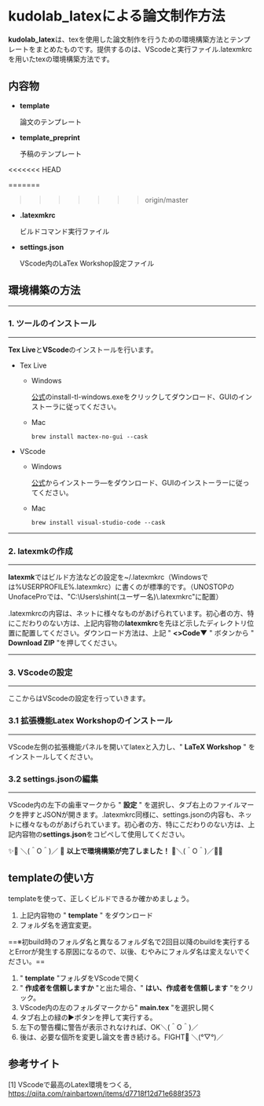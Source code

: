 # kudolab_latexによる論文制作方法

**kudolab_latex**は、texを使用した論文制作を行うための環境構築方法とテンプレートをまとめたものです。提供するのは、VScodeと実行ファイル.latexmkrcを用いたtexの環境構築方法です。

## 内容物

* **template**

    論文のテンプレート

* **template_preprint**

    予稿のテンプレート

<<<<<<< HEAD

=======
>>>>>>> origin/master
* **.latexmkrc**

    ビルドコマンド実行ファイル

* **settings.json**

    VScode内のLaTex Workshop設定ファイル

## 環境構築の方法

---

### 1. ツールのインストール

---

**Tex Live**と**VScode**のインストールを行います。

* Tex Live

  * Windows

    [公式](https://www.tug.org/texlive/acquire-netinstall.html)のinstall-tl-windows.exeをクリックしてダウンロード、GUIのインストーラに従ってください。

  * Mac

    ```shell
    brew install mactex-no-gui --cask
    ```

* VScode

  * Windows
  
    [公式](https://code.visualstudio.com/download)からインストーラ―をダウンロード、GUIのインストーラーに従ってください。

  * Mac
  
    ```shell
    brew install visual-studio-code --cask
    ```

---

### 2. latexmkの作成

---

**latexmk**ではビルド方法などの設定を~/.latexmkrc（Windowsでは%USERPROFILE%\.latexmkrc）に書くのが標準的です。（UNOSTOPのUnofaceProでは、"C:\Users\shint(ユーザー名)\\.latexmkrc"に配置）

.latexmkrcの内容は、ネットに様々なものがあげられています。初心者の方、特にこだわりのない方は、上記内容物の**latexmkrc**を先ほど示したディレクトリ位置に配置してください。ダウンロード方法は、上記 " **<>Code▼** " ボタンから " **Download ZIP** "を押してください。

---

### 3. VScodeの設定

---

ここからはVScodeの設定を行っていきます。

### 3.1 拡張機能Latex Workshopのインストール

---

VScode左側の拡張機能パネルを開いてlatexと入力し、" **LaTeX Workshop** " をインストールしてください。

### 3.2 settings.jsonの編集

---

VScode内の左下の歯車マークから " **設定** " を選択し、タブ右上のファイルマークを押すとJSONが開きます。.latexmkrc同様に、settings.jsonの内容も、ネットに様々なものがあげられています。初心者の方、特にこだわりのない方は、上記内容物の**settings.json**をコピペして使用してください。

✨🚀 ＼(＾O＾)／ 🎉 **以上で環境構築が完了しました！** 🎉＼(＾O＾)／🚀✨

## templateの使い方

templateを使って、正しくビルドできるか確かめましょう。

1. 上記内容物の " **template** " をダウンロード
2. フォルダ名を適宜変更。

==※初build時のフォルダ名と異なるフォルダ名で2回目以降のbuildを実行するとErrorが発生する原因になるので、以後、むやみにフォルダ名は変えないでください。==

1. " **template** "フォルダをVScodeで開く
2. " **作成者を信頼しますか** "と出た場合、" **はい、作成者を信頼します** "をクリック。
3. VScode内の左のフォルダマークから" **main.tex** "を選択し開く
4. タブ右上の緑の▶ボタンを押して実行する。
5. 左下の警告欄に警告が表示されなければ、OK＼(＾O＾)／
6. 後は、必要な個所を変更し論文を書き続ける。FIGHT💪 ＼(°▽°)／

## 参考サイト

[1] VScodeで最高のLatex環境をつくる,
https://qiita.com/rainbartown/items/d7718f12d71e688f3573

